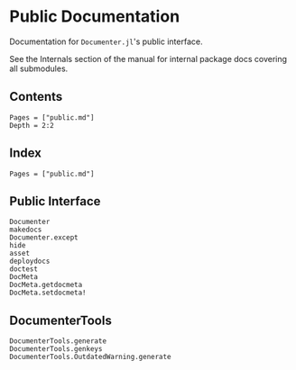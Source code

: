 # Public Documentation

Documentation for `Documenter.jl`'s public interface.

See the Internals section of the manual for internal package docs covering all submodules.

## Contents

```@contents
Pages = ["public.md"]
Depth = 2:2
```

## Index

```@index
Pages = ["public.md"]
```

## Public Interface

```@docs
Documenter
makedocs
Documenter.except
hide
asset
deploydocs
doctest
DocMeta
DocMeta.getdocmeta
DocMeta.setdocmeta!
```

## DocumenterTools

```@docs
DocumenterTools.generate
DocumenterTools.genkeys
DocumenterTools.OutdatedWarning.generate
```
